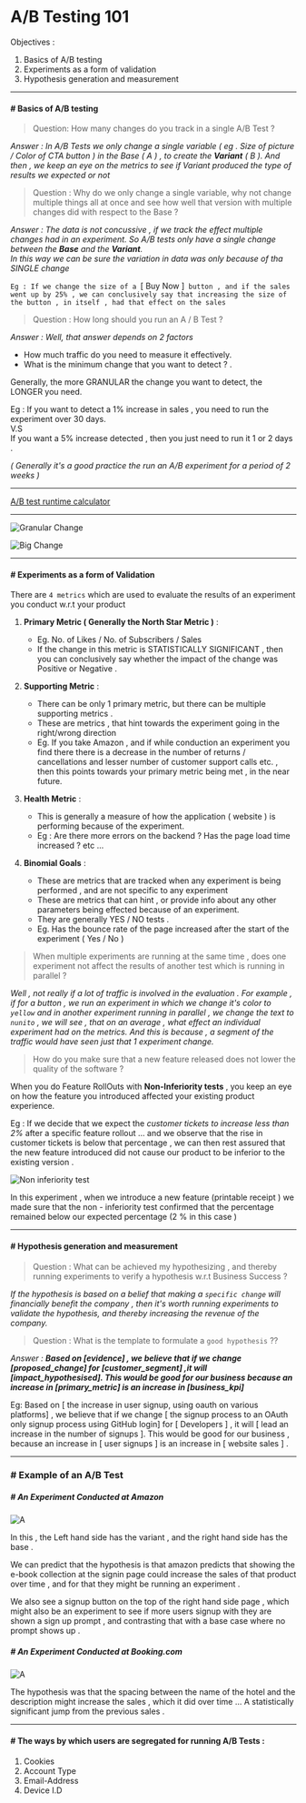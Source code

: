 # A/B Testing 101

Objectives : 

1. Basics of A/B testing
1. Experiments as a form of validation
1. Hypothesis generation and measurement

---
#### # Basics of A/B testing

> Question: How many changes do you track in a single A/B Test ? 

_Answer  : In A/B Tests we only change a single variable ( eg . Size of picture / Color of CTA button ) in the Base ( A ) , to create the **Variant** ( B ). And then , we keep an eye on the metrics to see if Variant produced the type of results we expected or not_

>  Question : Why do we only change a single variable, why not change multiple things all at once and see how well that version with multiple changes did with respect to the Base ? 

_Answer : The data is not concussive , if we track the effect multiple changes had in an experiment. So A/B tests only have a single change between the **Base** and the **Variant**.   
In this way we can be sure the variation in data was only because of tha SINGLE change_

`Eg : If we change the size of a `[ Buy Now ]` button , and if the sales went up by 25% , we can conclusively say that increasing the size of the button , in itself , had that effect on the sales`

> Question : How long should you run an A / B Test ? 

_Answer : Well, that answer depends on 2 factors_   
  + How much traffic do you need to measure it effectively.    
  + What is the minimum change that you want to detect ? . 
 
 Generally, the more GRANULAR the change you want to detect, the LONGER you need.   

Eg :    If you want to detect a 1% increase in sales , you need to run the experiment over 30 days.    
V.S    
If you want a 5% increase detected , then you just need to run it 1 or 2 days .

_( Generally it's a good practice the run an A/B experiment for a period of 2 weeks )_

---

[A/B test runtime calculator](https://www.nabler.com/ab-test-duration-calculator/ 'Calculate the time required to run an A/B test experiment')

---

![Granular Change](./pics/a-b-test-1-day.jpg "granular change")

![Big Change](./pics/a-b-test-5-days.jpg "big change")


---
#### # Experiments as a form of Validation

There are `4 metrics` which are used to evaluate the results of an experiment you conduct w.r.t your product 

1. **Primary Metric ( Generally the North Star Metric )** :
    
   + Eg. No. of Likes / No. of Subscribers / Sales
   + If the change in this metric is STATISTICALLY SIGNIFICANT , then you can conclusively say whether the impact of the change was Positive or Negative .

1. **Supporting Metric** :
    + There can be only 1 primary metric, but there can be multiple supporting metrics .
    + These are metrics , that hint towards the experiment going in the right/wrong direction 
    + Eg. If you take Amazon , and if while conduction an experiment you find there there is a decrease in the number of returns / cancellations and lesser number of customer support calls etc. , then this points towards your primary metric being met , in the near future.

1. **Health Metric** : 
   + This is generally a measure of how the application ( website ) is performing because of the experiment.
   + Eg :  Are there more errors on the backend ?   Has the page load time increased ? etc ...

1. **Binomial Goals** :
    + These are metrics that are tracked when any experiment is being performed , and are not specific to any experiment
    + These are metrics that can hint , or provide info about any other parameters being effected because of an experiment.
    + They are generally YES / NO tests . 
    + Eg. Has the bounce rate of the page increased after the start of the experiment ( Yes / No )

> When multiple experiments are running at the same time , does one experiment not affect the results of another test which is running in parallel  ? 

_Well , not really if a lot of traffic is involved in the evaluation . For example , if for a button , we run an experiment in which we change it's color to  `yellow` and in another experiment running in parallel , we change the text to `nunito` , we will see , that on an average , what effect an individual experiment had on the metrics. And this is because , a  segment of the traffic would have seen just that 1 experiment change._

> How do you make sure that a new feature released does not lower the quality of the software ? 

When you do Feature RollOuts with **Non-Inferiority tests** , you keep an eye on how the  feature you introduced affected your existing product experience.

Eg : If we decide that we expect the _customer tickets to increase less than 2%_ after a specific feature rollout ... and we observe that the rise in customer tickets is below that percentage , we can then rest assured that the new feature introduced did not cause our product to be inferior to the existing version .

![Non inferiority test](./pics/non-inferiority-test-booking.jpg "non inferiority test by booking")

In this experiment , when we introduce a new feature (printable receipt ) we made sure that the non - inferiority test confirmed that the percentage remained below our expected percentage (2 % in this case )

---
#### # Hypothesis generation and measurement


> Question : What can be achieved my hypothesizing , and thereby running experiments to verify a hypothesis w.r.t Business Success ? 

  _If the hypothesis is based on a belief that  making a `specific change` will financially benefit the company , then it's worth running experiments to validate the hypothesis, and thereby increasing the revenue of the company._

> Question : What is the template to formulate a `good hypothesis` ?? 

_Answer : **Based on [evidence] , we believe that if we change [proposed_change] for [customer_segment] ,it will [impact_hypothesised]. This would be good for our business because an increase in [primary_metric] is an increase in [business_kpi]**_


Eg: Based on [ the increase in user signup, using oauth on various platforms] , we believe that if we change [ the signup process to an OAuth only signup process using GitHub login] for [ Developers ] , it will [ lead an increase in the number of signups ]. This would be good for our business , because an increase in [ user signups ] is an increase in [ website sales ] .

---

### # Example of an A/B Test 

##### # An Experiment Conducted at Amazon 

![A](./pics/a-b-test-amazon.jpg "a-b-test-amazon")


In this , the Left hand side has the variant , and the right hand side has the base .

We can predict that the hypothesis is that amazon predicts that showing the e-book collection at the signin page could increase the sales of that product over time , and for that they might be running an experiment .

We also see a signup button on the top of the right hand side page , which might also be an experiment to see if more users signup with they are shown a sign up prompt , and contrasting that with a base case where no prompt shows up .

##### # An Experiment Conducted at Booking.com

![A](./pics/a_b_experiment_booking.jpg "a-b-test at booking") 

The hypothesis was that the spacing between the name of the hotel and the description might increase the sales , which it did over time ... A statistically significant jump from the previous sales .

---

#### # The ways by which users are segregated for running A/B Tests : 

1. Cookies
1. Account Type
1. Email-Address
1. Device I.D